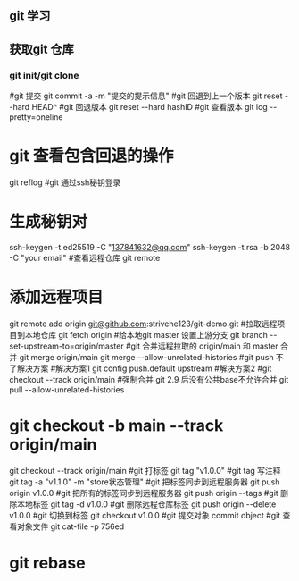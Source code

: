 ## git 学习
## 获取git 仓库
### git init/git clone

#git 提交
git commit -a -m "提交的提示信息"
#git 回退到上一个版本
git reset --hard HEAD^
#git  回退版本
git reset --hard hashID
#git 查看版本
git log --pretty=oneline
# git 查看包含回退的操作
git reflog
#git  通过ssh秘钥登录 
# 生成秘钥对
ssh-keygen -t ed25519 -C "137841632@qq.com"
ssh-keygen -t rsa -b 2048 -C "your email"
#查看远程仓库
git remote
# 添加远程项目 
git remote add origin git@github.com:strivehe123/git-demo.git
#拉取远程项目到本地仓库
git fetch origin
#给本地git master 设置上游分支
git branch --set-upstream-to=origin/master
#git 合并远程拉取的 origin/main  和 master 合并
git merge origin/main
git merge --allow-unrelated-histories
#git push  不了解决方案
#解决方案1
git config push.default upstream
#解决方案2
#git checkout --track origin/main
#强制合并  git 2.9 后没有公共base不允许合并 
git pull --allow-unrelated-histories
# git checkout -b main --track origin/main
git checkout --track origin/main
#git  打标签
git tag "v1.0.0"
#git tag 写注释
git tag -a "v1.1.0" -m "store状态管理"
#git 把标签同步到远程服务器
git push origin v1.0.0
#git 把所有的标签同步到远程服务器
git push origin --tags
#git 删除本地标签
git tag -d v1.0.0
#git 删除远程仓库标签
git push origin --delete v1.0.0
#git 切换到标签
git checkout v1.0.0
#git 提交对象 commit object
#git 查看对象文件
git cat-file -p  756ed
# git rebase
 